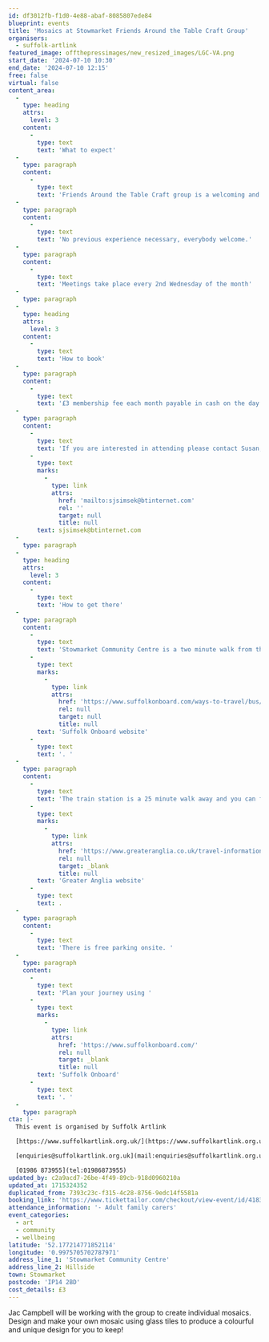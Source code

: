 ```yaml
---
id: df3012fb-f1d0-4e88-abaf-8085807ede84
blueprint: events
title: 'Mosaics at Stowmarket Friends Around the Table Craft Group'
organisers:
  - suffolk-artlink
featured_image: offthepressimages/new_resized_images/LGC-VA.png
start_date: '2024-07-10 10:30'
end_date: '2024-07-10 12:15'
free: false
virtual: false
content_area:
  -
    type: heading
    attrs:
      level: 3
    content:
      -
        type: text
        text: 'What to expect'
  -
    type: paragraph
    content:
      -
        type: text
        text: 'Friends Around the Table Craft group is a welcoming and relaxed group who meet on a monthly basis to share in a variety of creative activities, a chat and a cuppa! '
  -
    type: paragraph
    content:
      -
        type: text
        text: 'No previous experience necessary, everybody welcome.'
  -
    type: paragraph
    content:
      -
        type: text
        text: 'Meetings take place every 2nd Wednesday of the month'
  -
    type: paragraph
  -
    type: heading
    attrs:
      level: 3
    content:
      -
        type: text
        text: 'How to book'
  -
    type: paragraph
    content:
      -
        type: text
        text: '£3 membership fee each month payable in cash on the day.'
  -
    type: paragraph
    content:
      -
        type: text
        text: 'If you are interested in attending please contact Susan, the group leader, on '
      -
        type: text
        marks:
          -
            type: link
            attrs:
              href: 'mailto:sjsimsek@btinternet.com'
              rel: ''
              target: null
              title: null
        text: sjsimsek@btinternet.com
  -
    type: paragraph
  -
    type: heading
    attrs:
      level: 3
    content:
      -
        type: text
        text: 'How to get there'
  -
    type: paragraph
    content:
      -
        type: text
        text: 'Stowmarket Community Centre is a two minute walk from the bus station, and you can find up-to-date times on the '
      -
        type: text
        marks:
          -
            type: link
            attrs:
              href: 'https://www.suffolkonboard.com/ways-to-travel/bus/bus-timetable-updates/'
              rel: null
              target: null
              title: null
        text: 'Suffolk Onboard website'
      -
        type: text
        text: '. '
  -
    type: paragraph
    content:
      -
        type: text
        text: 'The train station is a 25 minute walk away and you can find times on the '
      -
        type: text
        marks:
          -
            type: link
            attrs:
              href: 'https://www.greateranglia.co.uk/travel-information/station-information/smk'
              rel: null
              target: _blank
              title: null
        text: 'Greater Anglia website'
      -
        type: text
        text: .
  -
    type: paragraph
    content:
      -
        type: text
        text: 'There is free parking onsite. '
  -
    type: paragraph
    content:
      -
        type: text
        text: 'Plan your journey using '
      -
        type: text
        marks:
          -
            type: link
            attrs:
              href: 'https://www.suffolkonboard.com/'
              rel: null
              target: _blank
              title: null
        text: 'Suffolk Onboard'
      -
        type: text
        text: '. '
  -
    type: paragraph
cta: |-
  This event is organised by Suffolk Artlink

  [https://www.suffolkartlink.org.uk/](https://www.suffolkartlink.org.uk/) 

  [enquiries@suffolkartlink.org.uk](mail:enquiries@suffolkartlink.org.uk)

  [01986 873955](tel:01986873955)
updated_by: c2a9acd7-26be-4f49-89cb-918d0960210a
updated_at: 1715324352
duplicated_from: 7393c23c-f315-4c28-8756-9edc14f5581a
booking_link: 'https://www.tickettailor.com/checkout/view-event/id/4183962/chk/c018/?modal_widget=true&widget=true'
attendance_information: '- Adult family carers'
event_categories:
  - art
  - community
  - wellbeing
latitude: '52.177214771852114'
longitude: '0.9975705702787971'
address_line_1: 'Stowmarket Community Centre'
address_line_2: Hillside
town: Stowmarket
postcode: 'IP14 2BD'
cost_details: £3
---
```

Jac Campbell will be working with the group to create individual mosaics. Design and make your own mosaic using glass tiles to produce a colourful and unique design for you to keep!